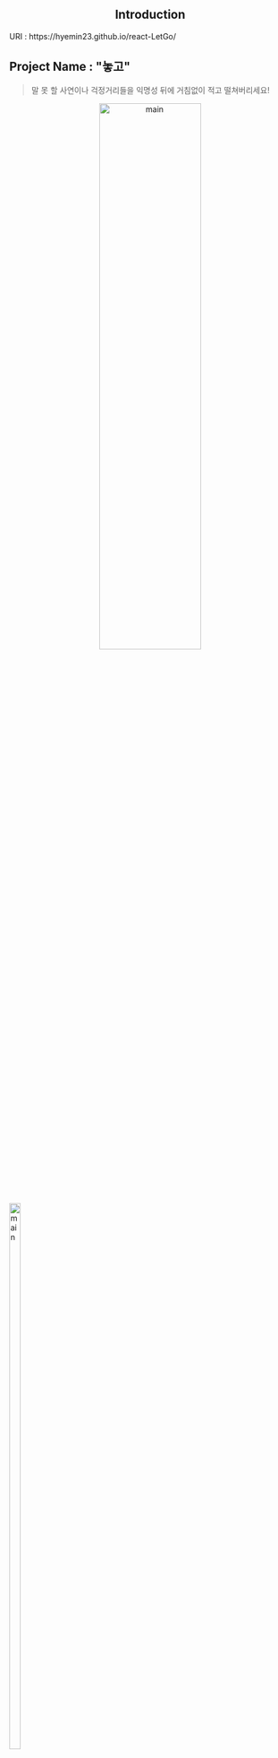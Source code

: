 
<h2 align="center"> Introduction </h2>
 URI : https://hyemin23.github.io/react-LetGo/
  <h2 align="left">Project Name : "놓고"</h2>

> 말 못 할 사연이나 걱정거리들을 익명성 뒤에 거침없이 적고 떨쳐버리세요!
 


<p display="block" align="center">
<img src="https://user-images.githubusercontent.com/54235714/112762902-2d290580-903d-11eb-902b-9c785273b2d3.png" alt="main" width="60%" height="50%" margin="0%" padding="0%" display="block" border="0" box-sizing="border-box"/>
</p>

<div  width="100%">
 <p display="inline-block !important" >
<img src="https://user-images.githubusercontent.com/54235714/112763585-0ae4b700-9040-11eb-9f5d-acb9a4420e08.png" alt="main" width="20%" height="50%" margin="0%" padding="0%" display="block" border="0" box-sizing="border-box"/>
 </p>
 <p display="inline-block !important"  >
<img src="https://user-images.githubusercontent.com/54235714/112763410-52b70e80-903f-11eb-8609-72660915d027.png" alt="main3" width="20%" height="50%" margin="0%" padding="0%" display="block" border="0" box-sizing="border-box"/>
 </p>
</div>
 
 <div>
 <p display="block" >
 <img src="https://user-images.githubusercontent.com/54235714/112763525-bfcaa400-903f-11eb-9fea-ac2e58e36859.png" alt="main4" width="49%" height="50%" margin="0%" padding="0%" display="block" border="0" box-sizing="border-box"/>
 </p>
<p display="block" >
 <img src="https://user-images.githubusercontent.com/54235714/112763601-189a3c80-9040-11eb-9b17-5cace6f1a9a8.png" alt="main4" width="49%" height="50%" margin="0%" padding="0%" display="block" border="0" box-sizing="border-box"/>
</p>
 </div>


<p display="block" >
 <img src="https://user-images.githubusercontent.com/54235714/112790922-62fcd700-909b-11eb-942e-d56a5a8e2048.png" alt="main4" width="49%" height="50%" margin="0%" padding="0%" display="block" border="0" box-sizing="border-box"/>
</p>


### 기획의도
<p>
  <h4>"걱정","근심" 여기에 놓고 가세요.</h4>
</p>

### 주요기능
